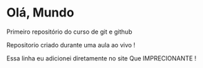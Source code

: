# Olá, Mundo
Primeiro repositório do curso de git e github 

Repositorio criado durante uma aula ao vivo !

Essa linha eu adicionei diretamente no site Que IMPRECIONANTE !
